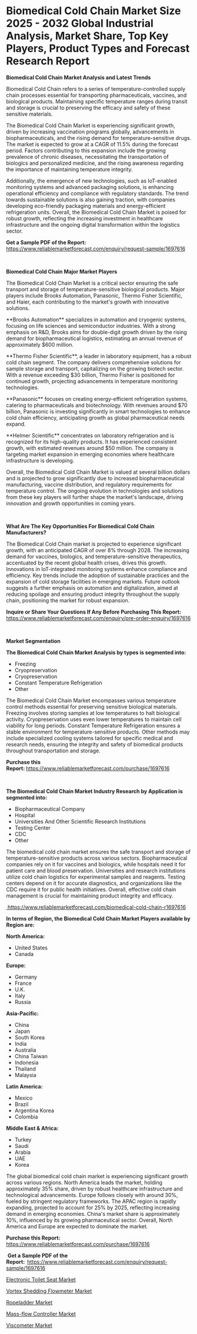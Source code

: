 <p><h1>Biomedical Cold Chain Market Size 2025 - 2032 Global Industrial Analysis, Market Share, Top Key Players, Product Types and Forecast Research Report</h1></p><p><strong>Biomedical Cold Chain Market Analysis and Latest Trends</strong></p>
<p><p>Biomedical Cold Chain refers to a series of temperature-controlled supply chain processes essential for transporting pharmaceuticals, vaccines, and biological products. Maintaining specific temperature ranges during transit and storage is crucial to preserving the efficacy and safety of these sensitive materials.</p><p>The Biomedical Cold Chain Market is experiencing significant growth, driven by increasing vaccination programs globally, advancements in biopharmaceuticals, and the rising demand for temperature-sensitive drugs. The market is expected to grow at a CAGR of 11.5% during the forecast period. Factors contributing to this expansion include the growing prevalence of chronic diseases, necessitating the transportation of biologics and personalized medicine, and the rising awareness regarding the importance of maintaining temperature integrity.</p><p>Additionally, the emergence of new technologies, such as IoT-enabled monitoring systems and advanced packaging solutions, is enhancing operational efficiency and compliance with regulatory standards. The trend towards sustainable solutions is also gaining traction, with companies developing eco-friendly packaging materials and energy-efficient refrigeration units. Overall, the Biomedical Cold Chain Market is poised for robust growth, reflecting the increasing investment in healthcare infrastructure and the ongoing digital transformation within the logistics sector.</p></p>
<p><strong>Get a Sample PDF of the Report:&nbsp;</strong> <a href="https://www.reliablemarketforecast.com/enquiry/request-sample/1697616?utm_campaign=1140&utm_medium=2&utm_source=Github&utm_content=ia&utm_term=24032025&utm_id=biomedical-cold-chain">https://www.reliablemarketforecast.com/enquiry/request-sample/1697616</a></p>
<p>&nbsp;</p>
<p><strong>Biomedical Cold Chain Major Market Players</strong></p>
<p><p>The Biomedical Cold Chain Market is a critical sector ensuring the safe transport and storage of temperature-sensitive biological products. Major players include Brooks Automation, Panasonic, Thermo Fisher Scientific, and Haier, each contributing to the market's growth with innovative solutions.</p><p>**Brooks Automation** specializes in automation and cryogenic systems, focusing on life sciences and semiconductor industries. With a strong emphasis on R&D, Brooks aims for double-digit growth driven by the rising demand for biopharmaceutical logistics, estimating an annual revenue of approximately $600 million.</p><p>**Thermo Fisher Scientific**, a leader in laboratory equipment, has a robust cold chain segment. The company delivers comprehensive solutions for sample storage and transport, capitalizing on the growing biotech sector. With a revenue exceeding $30 billion, Thermo Fisher is positioned for continued growth, projecting advancements in temperature monitoring technologies.</p><p>**Panasonic** focuses on creating energy-efficient refrigeration systems, catering to pharmaceuticals and biotechnology. With revenues around $70 billion, Panasonic is investing significantly in smart technologies to enhance cold chain efficiency, anticipating growth as global pharmaceutical needs expand.</p><p>**Helmer Scientific** concentrates on laboratory refrigeration and is recognized for its high-quality products. It has experienced consistent growth, with estimated revenues around $50 million. The company is targeting market expansion in emerging economies where healthcare infrastructure is developing.</p><p>Overall, the Biomedical Cold Chain Market is valued at several billion dollars and is projected to grow significantly due to increased biopharmaceutical manufacturing, vaccine distribution, and regulatory requirements for temperature control. The ongoing evolution in technologies and solutions from these key players will further shape the market's landscape, driving innovation and growth opportunities in coming years.</p></p>
<p>&nbsp;</p>
<p><strong>What Are The Key Opportunities For Biomedical Cold Chain Manufacturers?</strong></p>
<p><p>The Biomedical Cold Chain market is projected to experience significant growth, with an anticipated CAGR of over 8% through 2028. The increasing demand for vaccines, biologics, and temperature-sensitive therapeutics, accentuated by the recent global health crises, drives this growth. Innovations in IoT-integrated monitoring systems enhance compliance and efficiency. Key trends include the adoption of sustainable practices and the expansion of cold storage facilities in emerging markets. Future outlook suggests a further emphasis on automation and digitalization, aimed at reducing spoilage and ensuring product integrity throughout the supply chain, positioning the market for robust expansion.</p></p>
<p><strong>Inquire or Share Your Questions If Any Before Purchasing This Report:</strong> <a href="https://www.reliablemarketforecast.com/enquiry/pre-order-enquiry/1697616?utm_campaign=1140&utm_medium=2&utm_source=Github&utm_content=ia&utm_term=24032025&utm_id=biomedical-cold-chain">https://www.reliablemarketforecast.com/enquiry/pre-order-enquiry/1697616</a></p>
<p>&nbsp;</p>
<p><strong>Market Segmentation</strong></p>
<p><strong>The Biomedical Cold Chain Market Analysis by types is segmented into:</strong></p>
<p><ul><li>Freezing</li><li>Cryopreservation</li><li>Cryopreservation</li><li>Constant Temperature Refrigeration</li><li>Other</li></ul></p>
<p><p>The Biomedical Cold Chain Market encompasses various temperature control methods essential for preserving sensitive biological materials. Freezing involves storing samples at low temperatures to halt biological activity. Cryopreservation uses even lower temperatures to maintain cell viability for long periods. Constant Temperature Refrigeration ensures a stable environment for temperature-sensitive products. Other methods may include specialized cooling systems tailored for specific medical and research needs, ensuring the integrity and safety of biomedical products throughout transportation and storage.</p></p>
<p><strong>Purchase this Report:&nbsp;</strong><a href="https://www.reliablemarketforecast.com/purchase/1697616?utm_campaign=1140&utm_medium=2&utm_source=Github&utm_content=ia&utm_term=24032025&utm_id=biomedical-cold-chain">https://www.reliablemarketforecast.com/purchase/1697616</a></p>
<p>&nbsp;</p>
<p><strong>The Biomedical Cold Chain Market Industry Research by Application is segmented into:</strong></p>
<p><ul><li>Biopharmaceutical Company</li><li>Hospital</li><li>Universities And Other Scientific Research Institutions</li><li>Testing Center</li><li>CDC</li><li>Other</li></ul></p>
<p><p>The biomedical cold chain market ensures the safe transport and storage of temperature-sensitive products across various sectors. Biopharmaceutical companies rely on it for vaccines and biologics, while hospitals need it for patient care and blood preservation. Universities and research institutions utilize cold chain logistics for experimental samples and reagents. Testing centers depend on it for accurate diagnostics, and organizations like the CDC require it for public health initiatives. Overall, effective cold chain management is crucial for maintaining product integrity and efficacy.</p></p>
<p><a href="https://www.reliablemarketforecast.com/biomedical-cold-chain-r1697616?utm_campaign=1140&utm_medium=2&utm_source=Github&utm_content=ia&utm_term=24032025&utm_id=biomedical-cold-chain">&nbsp;https://www.reliablemarketforecast.com/biomedical-cold-chain-r1697616</a></p>
<p><strong>In terms of Region, the Biomedical Cold Chain Market Players available by Region are:</strong></p>
<p>
    <p> <strong> North America: </strong>
        <ul>
            <li>United States</li>
            <li>Canada</li>
        </ul>
        </p> 
    <p> <strong> Europe: </strong>
        <ul>
            <li>Germany</li>
            <li>France</li>
            <li>U.K.</li>
            <li>Italy</li>
            <li>Russia</li>
        </ul>
        </p> 
    <p> <strong> Asia-Pacific: </strong>
        <ul>
            <li>China</li>
            <li>Japan</li>
            <li>South Korea</li>
            <li>India</li>
            <li>Australia</li>
            <li>China Taiwan</li>
            <li>Indonesia</li>
            <li>Thailand</li>
            <li>Malaysia</li>
        </ul>
        </p> 
    <p> <strong> Latin America: </strong>
        <ul>
            <li>Mexico</li>
            <li>Brazil</li>
            <li>Argentina Korea</li>
            <li>Colombia</li>
        </ul>
        </p> 
    <p> <strong> Middle East & Africa: </strong>
        <ul>
            <li>Turkey</li>
            <li>Saudi</li>
            <li>Arabia</li>
            <li>UAE</li>
            <li>Korea</li>
        </ul>
    </p>
    </p>
<p><p>The global biomedical cold chain market is experiencing significant growth across various regions. North America leads the market, holding approximately 35% share, driven by robust healthcare infrastructure and technological advancements. Europe follows closely with around 30%, fueled by stringent regulatory frameworks. The APAC region is rapidly expanding, projected to account for 25% by 2025, reflecting increasing demand in emerging economies. China's market share is approximately 10%, influenced by its growing pharmaceutical sector. Overall, North America and Europe are expected to dominate the market.</p></p>
<p><strong>Purchase this Report: </strong><a href="https://www.reliablemarketforecast.com/purchase/1697616?utm_campaign=1140&utm_medium=2&utm_source=Github&utm_content=ia&utm_term=24032025&utm_id=biomedical-cold-chain">https://www.reliablemarketforecast.com/purchase/1697616</a></p>
<p>&nbsp;<strong>Get a Sample PDF of the Report:&nbsp;&nbsp;</strong><a href="https://www.reliablemarketforecast.com/enquiry/request-sample/1697616?utm_campaign=1140&utm_medium=2&utm_source=Github&utm_content=ia&utm_term=24032025&utm_id=biomedical-cold-chain">https://www.reliablemarketforecast.com/enquiry/request-sample/1697616</a></p>
<p><strong></strong></p>
<p><p><a href="https://github.com/ryantindyaiz/Market-Research-Report-List-1/blob/main/electronic-toilet-seat-market.md?utm_campaign=1140&utm_medium=2&utm_source=Github&utm_content=ia&utm_term=24032025&utm_id=biomedical-cold-chain">Electronic Toilet Seat Market</a></p><p><a href="https://github.com/muskoaizahfi/Market-Research-Report-List-1/blob/main/vortex-shedding-flowmeter-market.md?utm_campaign=1140&utm_medium=2&utm_source=Github&utm_content=ia&utm_term=24032025&utm_id=biomedical-cold-chain">Vortex Shedding Flowmeter Market</a></p><p><a href="https://github.com/motosyuliq/Market-Research-Report-List-1/blob/main/ropeladder-market.md?utm_campaign=1140&utm_medium=2&utm_source=Github&utm_content=ia&utm_term=24032025&utm_id=biomedical-cold-chain">Ropeladder Market</a></p><p><a href="https://github.com/thapabylers2/Market-Research-Report-List-1/blob/main/mass-flow-controller-market.md?utm_campaign=1140&utm_medium=2&utm_source=Github&utm_content=ia&utm_term=24032025&utm_id=biomedical-cold-chain">Mass-flow Controller Market</a></p><p><a href="https://github.com/lotoahshaiek/Market-Research-Report-List-1/blob/main/viscometer-market.md?utm_campaign=1140&utm_medium=2&utm_source=Github&utm_content=ia&utm_term=24032025&utm_id=biomedical-cold-chain">Viscometer Market</a></p></p>